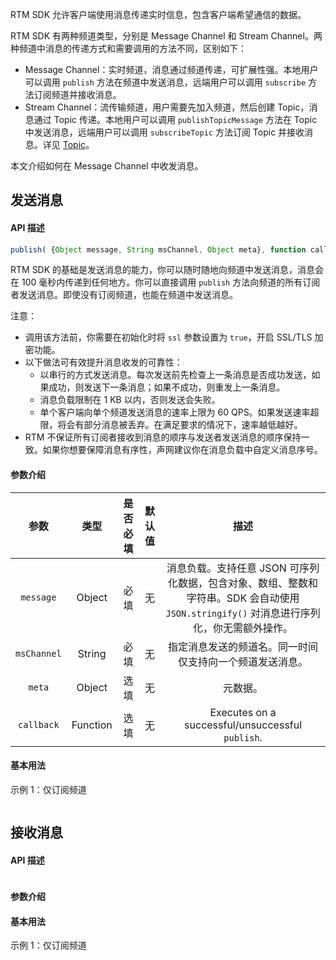 RTM SDK 允许客户端使用消息传递实时信息，包含客户端希望通信的数据。

RTM SDK 有两种频道类型，分别是 Message Channel 和 Stream Channel。两种频道中消息的传递方式和需要调用的方法不同，区别如下：
- Message Channel：实时频道，消息通过频道传递，可扩展性强。本地用户可以调用 `publish` 方法在频道中发送消息，远端用户可以调用 `subscribe` 方法订阅频道并接收消息。
- Stream Channel：流传输频道，用户需要先加入频道，然后创建 Topic，消息通过 Topic 传递。本地用户可以调用 `publishTopicMessage` 方法在 Topic 中发送消息，远端用户可以调用 `subscribeTopic` 方法订阅 Topic 并接收消息。详见 [Topic](#api-topic-web)。

本文介绍如何在 Message Channel 中收发消息。

## 发送消息

#### API 描述

```javascript
publish( {Object message, String msChannel, Object meta}, function callback )
```

RTM SDK 的基础是发送消息的能力，你可以随时随地向频道中发送消息，消息会在 100 毫秒内传递到任何地方。你可以直接调用 `publish` 方法向频道的所有订阅者发送消息。即使没有订阅频道，也能在频道中发送消息。

注意：
- 调用该方法前，你需要在初始化时将 `ssl` 参数设置为 `true`，开启 SSL/TLS 加密功能。
- 以下做法可有效提升消息收发的可靠性：
  - 以串行的方式发送消息。每次发送前先检查上一条消息是否成功发送，如果成功，则发送下一条消息；如果不成功，则重发上一条消息。
  - 消息负载限制在 1 KB 以内，否则发送会失败。
  - 单个客户端向单个频道发送消息的速率上限为 60 QPS。如果发送速率超限，将会有部分消息被丢弃。在满足要求的情况下，速率越低越好。
- RTM 不保证所有订阅者接收到消息的顺序与发送者发送消息的顺序保持一致。如果你想要保障消息有序性，声网建议你在消息负载中自定义消息序号。

#### 参数介绍

|    参数    |   类型   | 是否必填 | 默认值 |                         描述                          |
| :-------------: | :------: | :------: | :------: | :----------------------------------------------------------: |
|  `message`  |  Object  |   必填    |    无      | 消息负载。支持任意 JSON 可序列化数据，包含对象、数组、整数和字符串。SDK 会自动使用 `JSON.stringify()` 对消息进行序列化，你无需额外操作。 |
| `msChannel` |  String  |   必填    |     无     |  指定消息发送的频道名。同一时间仅支持向一个频道发送消息。  |
|   `meta`    |  Object  | 选填 |    无      |            元数据。            |
| `callback`  | Function | 选填 |    无      |       Executes on a successful/unsuccessful `publish`.       |



#### 基本用法

示例 1：仅订阅频道

```javascript

```


## 接收消息

#### API 描述

```javascript

```

#### 参数介绍



#### 基本用法

示例 1：仅订阅频道

```javascript

```
